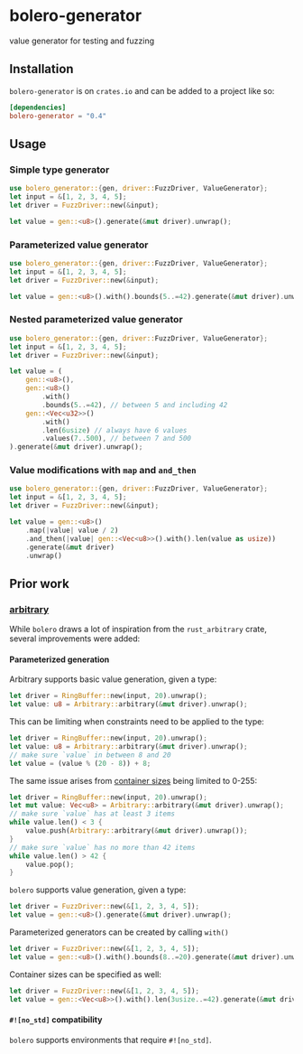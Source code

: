 # bolero-generator

value generator for testing and fuzzing

## Installation

`bolero-generator` is on `crates.io` and can be added to a project like so:

```toml
[dependencies]
bolero-generator = "0.4"
```

## Usage

### Simple type generator

```rust
use bolero_generator::{gen, driver::FuzzDriver, ValueGenerator};
let input = &[1, 2, 3, 4, 5];
let driver = FuzzDriver::new(&input);

let value = gen::<u8>().generate(&mut driver).unwrap();
```

### Parameterized value generator

```rust
use bolero_generator::{gen, driver::FuzzDriver, ValueGenerator};
let input = &[1, 2, 3, 4, 5];
let driver = FuzzDriver::new(&input);

let value = gen::<u8>().with().bounds(5..=42).generate(&mut driver).unwrap();
```

### Nested parameterized value generator

```rust
use bolero_generator::{gen, driver::FuzzDriver, ValueGenerator};
let input = &[1, 2, 3, 4, 5];
let driver = FuzzDriver::new(&input);

let value = (
    gen::<u8>(),
    gen::<u8>()
        .with()
        .bounds(5..=42), // between 5 and including 42
    gen::<Vec<u32>>()
        .with()
        .len(6usize) // always have 6 values
        .values(7..500), // between 7 and 500
).generate(&mut driver).unwrap();
```

### Value modifications with `map` and `and_then`

```rust
use bolero_generator::{gen, driver::FuzzDriver, ValueGenerator};
let input = &[1, 2, 3, 4, 5];
let driver = FuzzDriver::new(&input);

let value = gen::<u8>()
    .map(|value| value / 2)
    .and_then(|value| gen::<Vec<u8>>().with().len(value as usize))
    .generate(&mut driver)
    .unwrap()
```

## Prior work

### [arbitrary](https://github.com/nagisa/rust_arbitrary)

While `bolero` draws a lot of inspiration from the `rust_arbitrary` crate, several improvements were added:

#### Parameterized generation

Arbitrary supports basic value generation, given a type:

```rust
let driver = RingBuffer::new(input, 20).unwrap();
let value: u8 = Arbitrary::arbitrary(&mut driver).unwrap();
```

This can be limiting when constraints need to be applied to the type:

```rust
let driver = RingBuffer::new(input, 20).unwrap();
let value: u8 = Arbitrary::arbitrary(&mut driver).unwrap();
// make sure `value` in between 8 and 20
let value = (value % (20 - 8)) + 8;
```

The same issue arises from [container sizes](https://github.com/nagisa/rust_arbitrary/blob/f077e8c4017dab7e6d9ea4c5148b6b19b0588ecd/src/lib.rs#L42) being limited to 0-255:

```rust
let driver = RingBuffer::new(input, 20).unwrap();
let mut value: Vec<u8> = Arbitrary::arbitrary(&mut driver).unwrap();
// make sure `value` has at least 3 items
while value.len() < 3 {
    value.push(Arbitrary::arbitrary(&mut driver).unwrap());
}
// make sure `value` has no more than 42 items
while value.len() > 42 {
    value.pop();
}
```

`bolero` supports value generation, given a type:

```rust
let driver = FuzzDriver::new(&[1, 2, 3, 4, 5]);
let value = gen::<u8>().generate(&mut driver).unwrap();
```

Parameterized generators can be created by calling `with()`

```rust
let driver = FuzzDriver::new(&[1, 2, 3, 4, 5]);
let value = gen::<u8>().with().bounds(8..=20).generate(&mut driver).unwrap();
```

Container sizes can be specified as well:

```rust
let driver = FuzzDriver::new(&[1, 2, 3, 4, 5]);
let value = gen::<Vec<u8>>().with().len(3usize..=42).generate(&mut driver).unwrap();
```

#### `#![no_std]` compatibility

`bolero` supports environments that require `#![no_std]`.
